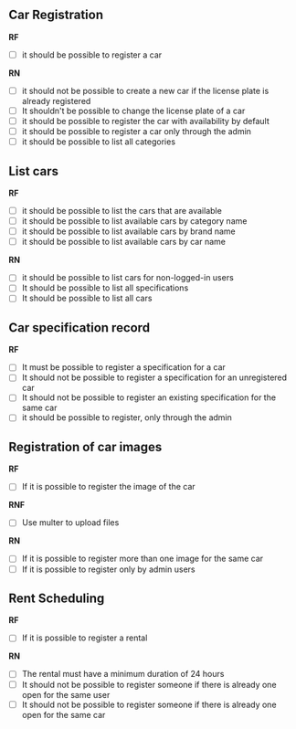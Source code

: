 ## Car Registration

**RF**
- [ ] it should be possible to register a car

**RN**

- [ ] it should not be possible to create a new car if the license plate is already registered
- [ ] It shouldn't be possible to change the license plate of a car
- [ ] it should be possible to register the car with availability by default
- [ ] it should be possible to register a car only through the admin
- [ ] it should be possible to list all categories
 
## List cars

**RF**
- [ ] it should be possible to list the cars that are available
- [ ] it should be possible to list available cars by category name
- [ ] it should be possible to list available cars by brand name
- [ ] it should be possible to list available cars by car name

**RN**
- [ ] it should be possible to list cars for non-logged-in users
- [ ] It should be possible to list all specifications
- [ ] It should be possible to list all cars

## Car specification record

**RF**
- [ ] It must be possible to register a specification for a car
- [ ] It should not be possible to register a specification for an unregistered car
- [ ] It should not be possible to register an existing specification for the same car
- [ ] it should be possible to register, only through the admin

## Registration of car images

**RF**
- [ ] If it is possible to register the image of the car

**RNF**
- [ ] Use multer to upload files

**RN**
- [ ] If it is possible to register more than one image for the same car
- [ ] If it is possible to register only by admin users

## Rent Scheduling

**RF**
- [ ] If it is possible to register a rental

**RN**
- [ ] The rental must have a minimum duration of 24 hours
- [ ] It should not be possible to register someone if there is already one open for the same user
- [ ] It should not be possible to register someone if there is already one open for the same car